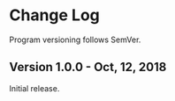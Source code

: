 # Change Log
Program versioning follows SemVer.

## Version 1.0.0 - Oct, 12, 2018

Initial release.


